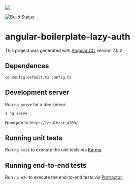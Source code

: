 <a href="https://codeclimate.com/github/Onnion/angular-boilerplate-lazy-auth/maintainability"><img src="https://api.codeclimate.com/v1/badges/71f09c29ac0e3714fe79/maintainability" /></a>

[![Build Status](https://travis-ci.org/Onnion/angular-boilerplate-lazy-auth.svg?branch=master)](https://travis-ci.org/Onnion/angular-boilerplate-lazy-auth)


# angular-boilerplate-lazy-auth

This project was generated with [Angular CLI](https://github.com/angular/angular-cli) version 7.0.2.

## Dependences
```
cp config.default.ts config.ts
```

## Development server

Run `ng serve` for a dev server. 
```
$ ng serve
```
Navigate to `http://localhost:4200/`.

## Running unit tests

Run `ng test` to execute the unit tests via [Karma](https://karma-runner.github.io).

## Running end-to-end tests

Run `ng e2e` to execute the end-to-end tests via [Protractor](http://www.protractortest.org/).
